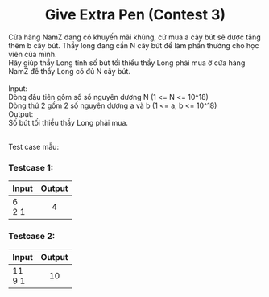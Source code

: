 <div align="center">

# Give Extra Pen (Contest 3)

</div>

Cửa hàng NamZ đang có khuyến mãi khủng, cứ mua a cây bút sẽ được tặng thêm b cây bút. Thầy long đang cần N cây bút để làm phần thưởng cho học viên của mình.<br>
Hãy giúp thầy Long tính số bút tối thiểu thầy Long phải mua ở cửa hàng NamZ để thầy Long có đủ N cây bút.<br>
<br>
Input:<br>
    Dòng đầu tiên gồm số số nguyên dương N (1 <= N <= 10^18)<br>
    Dòng thứ 2 gồm 2 số nguyên dương a và b (1 <= a, b <= 10^18)<br>
Output:<br>
    Số bút tối thiểu thầy Long phải mua.<br>
<br>

Test case mẫu:<br>

### Testcase 1:
|Input| Output|
|-----|:-----:|
|6<br>2 1| 4|

### Testcase 2:
|Input| Output|
|-----|:-----:|
|11<br>9 1| 10|

